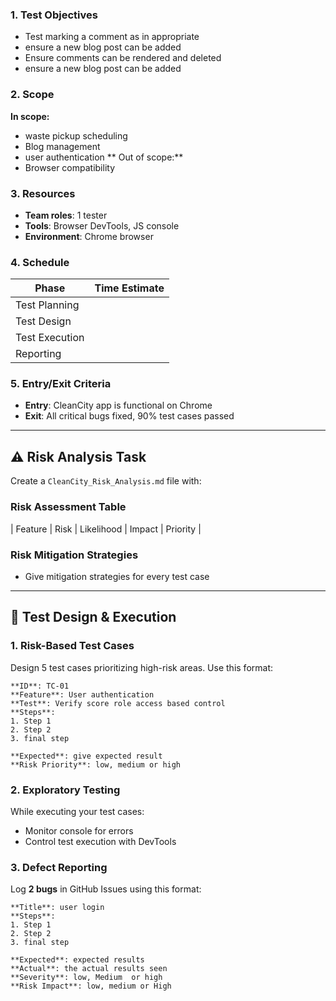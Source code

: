 ### 1. Test Objectives

* Test marking a comment as in appropriate
* ensure a new blog post can be added
* Ensure comments can be rendered and deleted
* ensure a new blog post can be added

### 2. Scope

**In scope:**
  * waste pickup scheduling
  * Blog management
  * user authentication
** Out of scope:**
  * Browser compatibility

### 3. Resources

* **Team roles**: 1 tester
* **Tools**: Browser DevTools, JS console
* **Environment**: Chrome browser

### 4. Schedule

| Phase          | Time Estimate |
| -------------- | ------------- |
| Test Planning  |               |
| Test Design    |               |
| Test Execution |               |
| Reporting      |               |

### 5. Entry/Exit Criteria

* **Entry**: CleanCity app is functional on Chrome
* **Exit**: All critical bugs fixed, 90% test cases passed

---

## ⚠️ Risk Analysis Task

Create a `CleanCity_Risk_Analysis.md` file with:

### Risk Assessment Table

| Feature        | Risk                        | Likelihood | Impact | Priority |


### Risk Mitigation Strategies

* Give mitigation strategies for every test case
---

## 🧪 Test Design & Execution

### 1. Risk-Based Test Cases

Design 5 test cases prioritizing high-risk areas. Use this format:

```
**ID**: TC-01  
**Feature**: User authentication  
**Test**: Verify score role access based control  
**Steps**:  
1. Step 1  
2. Step 2
3. final step 

**Expected**: give expected result  
**Risk Priority**: low, medium or high  
```

### 2. Exploratory Testing

While executing your test cases:

* Monitor console for errors
* Control test execution with DevTools

### 3. Defect Reporting

Log **2 bugs** in GitHub Issues using this format:

```
**Title**: user login  
**Steps**:  
1. Step 1 
2. Step 2  
3. final step 

**Expected**: expected results 
**Actual**: the actual results seen 
**Severity**: low, Medium  or high
**Risk Impact**: low, medium or High
```
